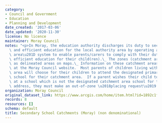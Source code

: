 ```yaml
---
category:
- Council and Government
- Education
- Planning and Development
date_created: '2017-03-06'
date_updated: '2020-11-30'
license: No licence
maintainer: Moray Council
notes: "<p>In Moray, the education authority discharges its duty to secure adequate\
  \ and efficient education for the local authority area by operating a \u201Ccatchment\
  \ area\u201D system to enable parents/carers to comply with their duty to provide\
  \ efficient education for their child(ren).\_ The zones (catchment areas) are shown\
  \ as delineated areas on maps.\_ Information on these catchment areas is available\
  \ at the Moray Council website.  Most parents of children living within the catchment\
  \ area will choose for their children to attend the designated primary and secondary\
  \ school for their catchment area.  If a parent wishes their child to be enrolled\
  \ at a school which is not the designated catchment area school for their postal\
  \ address, they must make an out-of-zone \u2018placing request\u2019.\_   </p>"
organization: Moray Council
original_dataset_link: https://www.arcgis.com/home/item.html?id=1892c1ffa5094c479f8769b5563ac88c
records: 8
resources: []
schema: default
title: Secondary School Catchments (Moray) (non denominational)
---
```

